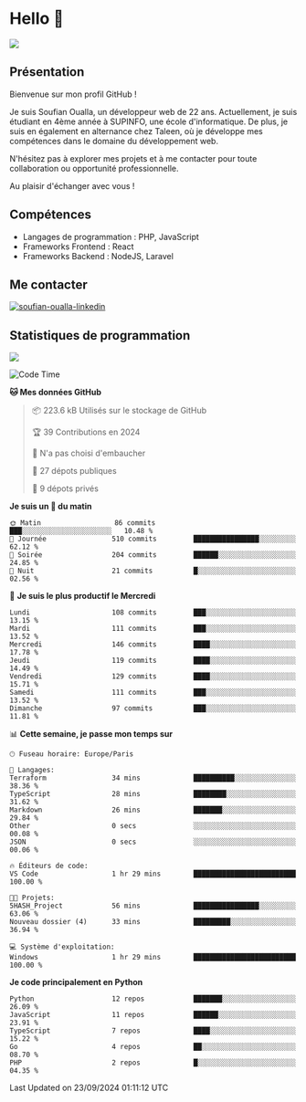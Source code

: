 # Hello 👋

![](https://komarev.com/ghpvc/?username=OSoufian&color=1a1b27)

## Présentation

Bienvenue sur mon profil GitHub !

Je suis Soufian Oualla, un développeur web de 22 ans. Actuellement, je suis étudiant en 4ème année à SUPINFO, une école d'informatique. De plus, je suis en également en alternance chez Taleen, où je développe mes compétences dans le domaine du développement web.

N'hésitez pas à explorer mes projets et à me contacter pour toute collaboration ou opportunité professionnelle.

Au plaisir d'échanger avec vous !

## Compétences

- Langages de programmation : PHP, JavaScript
- Frameworks Frontend : React
- Frameworks Backend : NodeJS, Laravel

## Me contacter

<p>
<a href="https://www.linkedin.com/in/soufian-oualla/" target="_blank"><img align="center" src="https://img.shields.io/badge/-LinkedIn-0077B5?style=for-the-badge&logo=Linkedin&logoColor=white" alt="soufian-oualla-linkedin"/></a>

## Statistiques de programmation

<a href="https://github-readme-stats.vercel.app/api/top-langs/?username=OSoufian&layout=compact">
  <img align="center" src="https://github-readme-stats.vercel.app/api/top-langs/?username=OSoufian&layout=compact"/>
</a>

<br />

<!--START_SECTION:waka-->
![Code Time](http://img.shields.io/badge/Code%20Time-211%20hrs%2041%20mins-blue)

**🐱 Mes données GitHub** 

> 📦 223.6 kB Utilisés sur le stockage de GitHub 
 > 
> 🏆 39 Contributions en 2024
 > 
> 🚫 N'a pas choisi d'embaucher
 > 
> 📜 27 dépots publiques 
 > 
> 🔑 9 dépots privés 
 > 
**Je suis un 🐤 du matin** 

```text
🌞 Matin                  86 commits          ███░░░░░░░░░░░░░░░░░░░░░░   10.48 % 
🌆 Journée                510 commits         ████████████████░░░░░░░░░   62.12 % 
🌃 Soirée                 204 commits         ██████░░░░░░░░░░░░░░░░░░░   24.85 % 
🌙 Nuit                   21 commits          █░░░░░░░░░░░░░░░░░░░░░░░░   02.56 % 
```
📅 **Je suis le plus productif le Mercredi** 

```text
Lundi                    108 commits         ███░░░░░░░░░░░░░░░░░░░░░░   13.15 % 
Mardi                    111 commits         ███░░░░░░░░░░░░░░░░░░░░░░   13.52 % 
Mercredi                 146 commits         ████░░░░░░░░░░░░░░░░░░░░░   17.78 % 
Jeudi                    119 commits         ████░░░░░░░░░░░░░░░░░░░░░   14.49 % 
Vendredi                 129 commits         ████░░░░░░░░░░░░░░░░░░░░░   15.71 % 
Samedi                   111 commits         ███░░░░░░░░░░░░░░░░░░░░░░   13.52 % 
Dimanche                 97 commits          ███░░░░░░░░░░░░░░░░░░░░░░   11.81 % 
```


📊 **Cette semaine, je passe mon temps sur** 

```text
🕑︎ Fuseau horaire: Europe/Paris

💬 Langages: 
Terraform                34 mins             ██████████░░░░░░░░░░░░░░░   38.36 % 
TypeScript               28 mins             ████████░░░░░░░░░░░░░░░░░   31.62 % 
Markdown                 26 mins             ███████░░░░░░░░░░░░░░░░░░   29.84 % 
Other                    0 secs              ░░░░░░░░░░░░░░░░░░░░░░░░░   00.08 % 
JSON                     0 secs              ░░░░░░░░░░░░░░░░░░░░░░░░░   00.06 % 

🔥 Éditeurs de code: 
VS Code                  1 hr 29 mins        █████████████████████████   100.00 % 

🐱‍💻 Projets: 
5HASH_Project            56 mins             ████████████████░░░░░░░░░   63.06 % 
Nouveau dossier (4)      33 mins             █████████░░░░░░░░░░░░░░░░   36.94 % 

💻 Système d'exploitation: 
Windows                  1 hr 29 mins        █████████████████████████   100.00 % 
```

**Je code principalement en Python** 

```text
Python                   12 repos            ███████░░░░░░░░░░░░░░░░░░   26.09 % 
JavaScript               11 repos            ██████░░░░░░░░░░░░░░░░░░░   23.91 % 
TypeScript               7 repos             ████░░░░░░░░░░░░░░░░░░░░░   15.22 % 
Go                       4 repos             ██░░░░░░░░░░░░░░░░░░░░░░░   08.70 % 
PHP                      2 repos             █░░░░░░░░░░░░░░░░░░░░░░░░   04.35 % 
```




 Last Updated on 23/09/2024 01:11:12 UTC
<!--END_SECTION:waka-->
